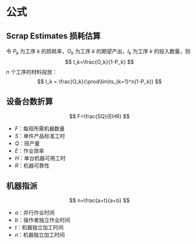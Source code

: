 # 公式

## Scrap Estimates 损耗估算

令 $P_k$ 为工序 $k$ 的损耗率，$O_k$ 为工序 $k$ 的期望产出，$I_k$ 为工序 $k$ 的投入数量，则
$$
I_k=\frac{O_k}{1-P_k}
$$
$n$ 个工序的材料投放：
$$
I_k = \frac{O_k}{\prod\limits_{k=1}^n(1-P_k)}
$$

## 设备台数折算

$$
F=\frac{SQ}{EHR}
$$

* $F$：每班所需机器数量
* $S$：单件产品标准工时
* $Q$：班产量
* $E$：作业效率
* $H$：单台机器可用工时
* $R$：机器可靠性

## 机器指派

$$
n=\frac{a+t}{a+b}
$$

* $a$：并行作业时间
* $b$：操作者独立作业时间
* $t$：机器独立加工时间
* $n$：机器独立加工时间